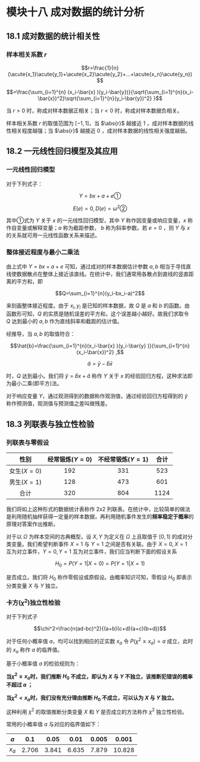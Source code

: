 # 模块十八 成对数据的统计分析

## 18.1 成对数据的统计相关性

### 样本相关系数 $r$

$$r=\frac{1}{n}(\acute{x_1}\acute{y_1}+\acute{x_2}\acute{y_2}+...+\acute{x_n}\acute{y_n})$$

$$=\frac{\sum_{i=1}^{n} (x_i-\bar{x} )(y_i-\bar{y})}{\sqrt{\sum_{i=1}^{n}(x_i-\bar{x})^2}\sqrt{\sum_{i=1}^{n}(y_i-\bar{y})^2} }$$

当 $r>0$ 时，称成对样本数据正相关；当 $r<0$ 时，称成对样本数据负相关。

样本相关系数 $r$ 的取值范围为 $[-1,1]$，当 $\abs{r}$ 越接近 1 ，成对样本数据的线性相关程度越强；当 $\abs{r}$ 越接近 0 ，成对样本数据的线性相关强度越弱。

## 18.2 一元线性回归模型及其应用

### 一元线性回归模型

对于下列式子：

$$Y=bx+a+e ①$$

$$E(e)=0 , D(e)=\omega^2 ②$$

其中①式为 $Y$ 关于 $x$ 的一元线性回归模型，其中 $Y$ 称作因变量或响应变量，$x$ 称作自变量或解释变量；$a$ 称为截距参数， $b$ 称为斜率参数。若 $e=0$ ，则 $Y$ 与 $x$ 的关系就可用一元线性函数关系来描述。

### 整体接近程度与最小二乘法

由上式中 $Y=bx+a+e$ 可知，通过成对的样本数据估计参数 $a,b$ 相当于寻找直线使数据散点在整体上接近该直线。在统计中，我们通常用各散点到直线的竖直距离的平方和，即

$$Q=\sum_{i=1}^{n}(y_i-bx_i-a)^2$$

来刻画整体接近程度。由于 $x_i,y_i$ 是已知的样本数据，故 $Q$ 是 $a$ 和 $b$ 的函数。由函数形可知，$Q$ 的实质是随机误差的平方和，这个误差越小越好。故我们求取令 $Q$ 达到最小的 $a,b$ 作为直线斜率和截距的估计值。

经推导，当 $a,b$ 的取值符合：

$$\hat{b}=\frac{\sum_{i=1}^{n}(x_i-\bar{x} )(y_i-\bar{y} )}{\sum_{i=1}^{n}(x_i-\bar{x})^2} ,$$

$$\hat{a}=\bar{y}-\hat{b}\bar{x}$$

时，$Q$ 达到最小。我们将 $\hat{y}=\hat{b}x+\hat{a}$ 称作 $Y$ 关于 $x$ 的经验回归方程，这种求法即为最小二乘(即平方)法。

对于响应变量 $Y$，通过观测得到的数据称作观测值，通过经验回归方程得到的 $\hat{y}$ 称作预测值，观测值与预测值之差叫做残差。

## 18.3 列联表与独立性检验

### 列联表与零假设

|性别|经常锻炼($Y=0$)|不经常锻炼($Y=1$)|合计|
|:------:|:------:|:------:|:------:|
|女生($X=0$)|192|331|523|
|男生($X=1$)|128|473|601|
|合计|320|804|1124|

我们将如上这种形式的数据统计表称作 2x2 列联表。在统计中，比较简单的做法是利用随机抽样获得一定量的样本数据，再利用随机事件发生的**频率稳定于概率**的原理对答案作出推断。

对于以 $\Omega$ 为样本空间的古典概型，设 $X,Y$ 为定义在 $\Omega$ 上且取值于 $[0,1]$ 的成对分类变量。我们希望判断事件 ${X=1}$ 与 ${Y=1}$ 之间是否有关联。由于 ${X=0},{X=1}$ 互为对立事件，${Y=0},{Y=1}$ 互为对立事件，我们应当判断下面的假设关系

$$H_0=P(Y=1|X=0)=P(Y=1|X=1)$$

是否成立。我们将 $H_0$ 称作零假设或原假设。由概率知识可知，零假设 $H_0$ 即表示分类变量 $X$ 与 $Y$ 独立。

### 卡方($\chi^2$)独立性检验

对于下列式子

$$\chi^2=\frac{n(ad-bc)^2}{(a+b)(c+d)(a+c)(b+d)}$$

对于任何小概率值 $a$，均可以找到相应的正实数 $x_a$ 令 $P(\chi^2 \ge x_a)=a$ 成立，此时的 $x_a$ 称作 $a$ 的临界值。

基于小概率值 $a$ 的检验规则为：

**当$\chi^2 \ge x_a$时，我们推断 $H_0$ 不成立，即认为 $X$ 与 $Y$ 不独立，该推断犯错误的概率不超过 $a$ ；**

**当$\chi^2 < x_a$时，我们没有充分理由推断 $H_0$ 不成立，可以认为 $X$ 与 $Y$ 独立。**

这种利用 $\chi^2$ 的取值推断分类变量 $X$ 和 $Y$ 是否成立的方法称作 $\chi^2$ 独立性检验。

常用的小概率值 $a$ 与对应的临界值如下：

|$a$|0.1|0.05|0.01|0.005|0.001|
|:----:|:----:|:----:|:----:|:----:|:----:|
|$x_a$|2.706|3.841|6.635|7.879|10.828|